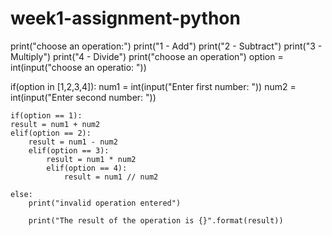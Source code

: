 # week1-assignment-python
print("choose an operation:")
print("1 - Add")
print("2 - Subtract")
print("3 - Multiply")
print("4 - Divide")
print("choose an operation")
option = int(input("choose an operatio: "))

if(option in [1,2,3,4]):
    num1 = int(input("Enter first number: "))
    num2 = int(input("Enter second number: "))

    if(option == 1):
    result = num1 + num2
    elif(option == 2):
        result = num1 - num2
        elif(option == 3):
            result = num1 * num2
            elif(option == 4):
                result = num1 // num2

    else:
        print("invalid operation entered")

        print("The result of the operation is {}".format(result))
